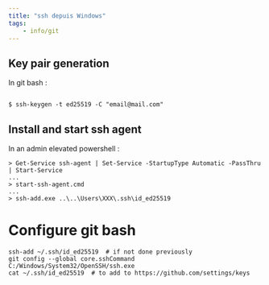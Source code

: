 ```yaml
---
title: "ssh depuis Windows"
tags:
    - info/git
---
```


## Key pair generation

In git bash :

```shell

$ ssh-keygen -t ed25519 -C "email@mail.com"
```


## Install and start ssh agent

In an admin elevated powershell :

```shell
> Get-Service ssh-agent | Set-Service -StartupType Automatic -PassThru | Start-Service
...
> start-ssh-agent.cmd
...
> ssh-add.exe ..\..\Users\XXX\.ssh\id_ed25519
```


# Configure git bash

```shell
ssh-add ~/.ssh/id_ed25519  # if not done previously
git config --global core.sshCommand C:/Windows/System32/OpenSSH/ssh.exe
cat ~/.ssh/id_ed25519  # to add to https://github.com/settings/keys
```